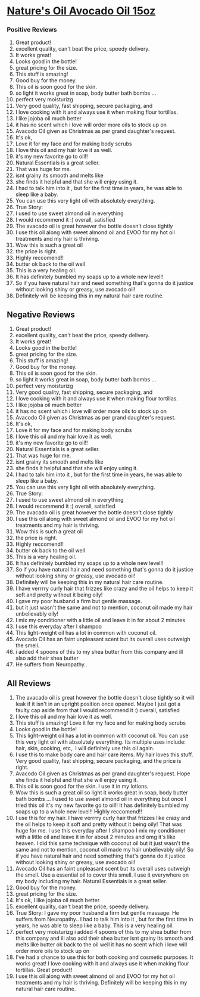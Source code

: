 # [Nature&#x27;s Oil Avocado Oil 15oz](https://products.checkmycream.com/products/Nature&#x27;s-Oil-Avocado-Oil-15oz.html)

### Positive Reviews

<ol>
      <li>Great product!</li>
      <li>excellent quality, can&#x27;t beat the price, speedy delivery.</li>
      <li>It works great!</li>
      <li>Looks good in the bottle!</li>
      <li>great pricing for the size.</li>
      <li>This stuff is amazing!</li>
      <li>Good buy for the money.</li>
      <li>This oil is soon good for the skin.</li>
      <li>so light it works great in soap, body butter bath bombs ...</li>
      <li>perfect very moisturizg</li>
      <li>Very good quality, fast shipping, secure packaging, and</li>
      <li>I love cooking with it and always use it when making flour tortillas.</li>
      <li>I like jojoba oil much better</li>
      <li>it has no scent which i love will order more oils to stock up on</li>
      <li>Avacodo Oil given as Christmas as per grand daughter&#x27;s request.  </li>
      <li>It&#x27;s ok,</li>
      <li>Love it for my face and for making body scrubs</li>
      <li>I love this oil and my hair love it as well.</li>
      <li>it&#x27;s my new favorite go to oil!!</li>
      <li>Natural Essentials is a great seller.</li>
      <li>That was huge for me.</li>
      <li>isnt grainy its smooth and melts like</li>
      <li>she finds it helpful and that she will enjoy using it.</li>
      <li>I had to talk him into it , but for the first time in years, he was able to sleep like a baby.</li>
      <li>You can use this very light oil with absolutely everything.</li>
      <li>True Story:</li>
      <li>I used to use sweet almond oil in everything</li>
      <li>I would recommend it :) overall, satisfied</li>
      <li>The avacado oil is great however the bottle doesn&#x27;t close tightly</li>
      <li>I use this oil along with sweet almond oil and EVOO for my hot oil treatments and my hair is thriving.  </li>
      <li>Wow this is such a great oil</li>
      <li>the price is right.</li>
      <li>Highly reccomend!!</li>
      <li>butter ok back to the oil well</li>
      <li>This is a very healing oil.</li>
      <li>It has definitely bumbled my soaps up to a whole new level!!</li>
      <li>So if you have natural hair and need something that&#x27;s gonna do it justice without looking shiny or greasy, use avocado oil!</li>
      <li>Definitely will be keeping this in my natural hair care routine.</li>
</ol>


<h2>Negative Reviews</h2>
<ol>
<li> Great product!</li>
<li> excellent quality, can&#x27;t beat the price, speedy delivery.</li>
<li> It works great!</li>
<li> Looks good in the bottle!</li>
<li> great pricing for the size.</li>
<li> This stuff is amazing!</li>
<li> Good buy for the money.</li>
<li> This oil is soon good for the skin.</li>
<li> so light it works great in soap, body butter bath bombs ...</li>
<li> perfect very moisturizg</li>
<li> Very good quality, fast shipping, secure packaging, and</li>
<li> I love cooking with it and always use it when making flour tortillas.</li>
<li> I like jojoba oil much better</li>
<li> it has no scent which i love will order more oils to stock up on</li>
<li> Avacodo Oil given as Christmas as per grand daughter&#x27;s request.  </li>
<li> It&#x27;s ok,</li>
<li> Love it for my face and for making body scrubs</li>
<li> I love this oil and my hair love it as well.</li>
<li> it&#x27;s my new favorite go to oil!!</li>
<li> Natural Essentials is a great seller.</li>
<li> That was huge for me.</li>
<li> isnt grainy its smooth and melts like</li>
<li> she finds it helpful and that she will enjoy using it.</li>
<li> I had to talk him into it , but for the first time in years, he was able to sleep like a baby.</li>
<li> You can use this very light oil with absolutely everything.</li>
<li> True Story:</li>
<li> I used to use sweet almond oil in everything</li>
<li> I would recommend it :) overall, satisfied</li>
<li> The avacado oil is great however the bottle doesn&#x27;t close tightly</li>
<li> I use this oil along with sweet almond oil and EVOO for my hot oil treatments and my hair is thriving.  </li>
<li> Wow this is such a great oil</li>
<li> the price is right.</li>
<li> Highly reccomend!!</li>
<li> butter ok back to the oil well</li>
<li> This is a very healing oil.</li>
<li> It has definitely bumbled my soaps up to a whole new level!!</li>
<li> So if you have natural hair and need something that&#x27;s gonna do it justice without looking shiny or greasy, use avocado oil!</li>
<li> Definitely will be keeping this in my natural hair care routine.</li>
<li> I have verrrry curly hair that frizzes like crazy and the oil helps to keep it soft and pretty without it being oily!</li>
<li> I gave my poor husband a firm but gentle massage.</li>
<li> but it just wasn&#x27;t the same and not to mention, coconut oil made my hair unbelievably oily!</li>
<li> I mix my conditioner with a little oil and leave it in for about 2 minutes</li>
<li> I use this everyday after I shampoo</li>
<li> This light-weight oil has a lot in common with coconut oil.</li>
<li> Avocado Oil has an faint unpleasant scent but its overall uses outweigh the smell.</li>
<li> i added 4 spoons of this to my shea butter from this company and ill also add their shea butter</li>
<li> He suffers from Neuropathy..</li>
</ol>

<h2>All Reviews</h2>

<ol>
    <li> The avacado oil is great however the bottle doesn&#x27;t close tightly so it will leak if it isn&#x27;t in an upright position once opened. Maybe I just got a faulty cap aside from that I would recommend it :) overall, satisfied</li>
    <li> I love this oil and my hair love it as well.</li>
    <li> This stuff is amazing! Love it for my face and for making body scrubs</li>
    <li> Looks good in the bottle!</li>
    <li> This light-weight oil has a lot in common with coconut oil. You can use this very light oil with absolutely everything. Its multiple uses include: hair, skin, cooking, etc,. I will definitely use this oil again.</li>
    <li> I use this to make body care and hair care items. My hair loves this stuff. Very good quality, fast shipping, secure packaging, and the price is right.</li>
    <li> Avacodo Oil given as Christmas as per grand daughter&#x27;s request.  Hope she finds it helpful and that she will enjoy using it.</li>
    <li> This oil is soon good for the skin. I use it in my lotions.</li>
    <li> Wow this is such a great oil so light it works great in soap, body butter bath bombs ... I used to use sweet almond oil in everything but once I tried this oil it&#x27;s my new favorite go to oil!! It has definitely bumbled my soaps up to a whole new level!! Highly reccomend!!</li>
    <li> I use this for my hair. I have verrrry curly hair that frizzes like crazy and the oil helps to keep it soft and pretty without it being oily! That was huge for me. I use this everyday after I shampoo I mix my conditioner with a little oil and leave it in for about 2 minutes and omg it&#x27;s like heaven. I did this same technique with coconut oil but it just wasn&#x27;t the same and not to mention, coconut oil made my hair unbelievably oily! So if you have natural hair and need something that&#x27;s gonna do it justice without looking shiny or greasy, use avocado oil!</li>
    <li> Avocado Oil has an faint unpleasant scent but its overall uses outweigh the smell. Use a essential oil to cover this smell. I use it everywhere on my body including my hair. Natural Essentials is a great seller.</li>
    <li> Good buy for the money.</li>
    <li> great pricing for the size.</li>
    <li> It&#x27;s ok, I like jojoba oil much better</li>
    <li> excellent quality, can&#x27;t beat the price, speedy delivery.</li>
    <li> True Story: I gave my poor husband a firm but gentle massage. He suffers from Neuropathy.. I had to talk him into it , but for the first time in years, he was able to sleep like a baby. This is a very healing oil.</li>
    <li> perfect very moisturizg i added 4 spoons of this to my shea butter from this company and ill also add their shea butter isnt grainy its smooth and melts like butter ok back to the oil well it has no scent which i love will order more oils to stock up on</li>
    <li> I&#x27;ve had a chance to use this for both cooking and cosmetic purposes. It works great! I love cooking with it and always use it when making flour tortillas. Great product!</li>
    <li> I use this oil along with sweet almond oil and EVOO for my hot oil treatments and my hair is thriving.  Definitely will be keeping this in my natural hair care routine.</li>
</ol>




